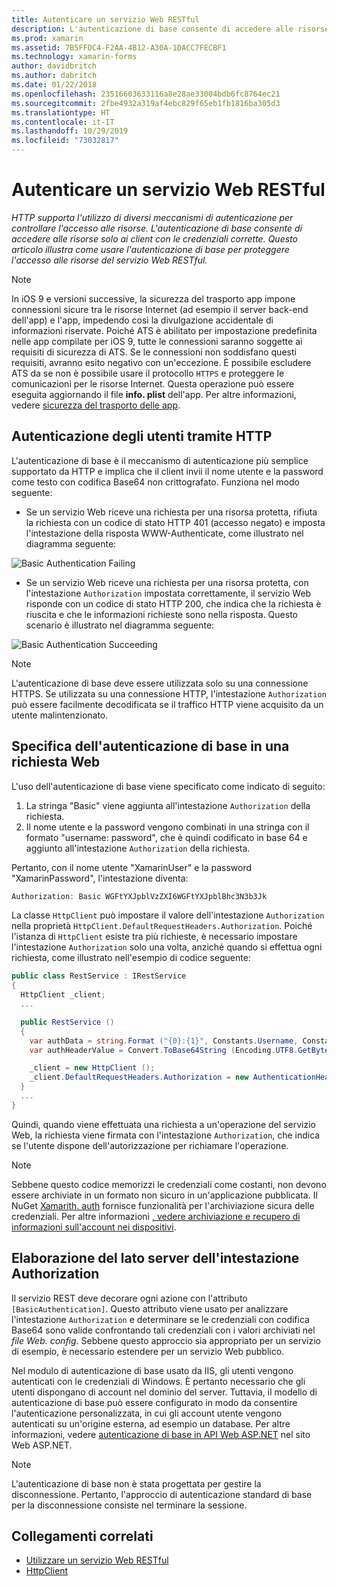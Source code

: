 ```yaml
---
title: Autenticare un servizio Web RESTful
description: L'autenticazione di base consente di accedere alle risorse solo ai client con le credenziali corrette. Questo articolo illustra come usare l'autenticazione di base per proteggere l'accesso alle risorse del servizio Web RESTful.
ms.prod: xamarin
ms.assetid: 7B5FFDC4-F2AA-4B12-A30A-1DACC7FECBF1
ms.technology: xamarin-forms
author: davidbritch
ms.author: dabritch
ms.date: 01/22/2018
ms.openlocfilehash: 23516603633116a8e28ae33004bdb6fc8764ec21
ms.sourcegitcommit: 2fbe4932a319af4ebc829f65eb1fb1816ba305d3
ms.translationtype: HT
ms.contentlocale: it-IT
ms.lasthandoff: 10/29/2019
ms.locfileid: "73032817"
---
```

# <a name="authenticate-a-restful-web-service"></a>Autenticare un servizio Web RESTful

_HTTP supporta l'utilizzo di diversi meccanismi di autenticazione per controllare l'accesso alle risorse. L'autenticazione di base consente di accedere alle risorse solo ai client con le credenziali corrette. Questo articolo illustra come usare l'autenticazione di base per proteggere l'accesso alle risorse del servizio Web RESTful._

> [!NOTE]
> In iOS 9 e versioni successive, la sicurezza del trasporto app impone connessioni sicure tra le risorse Internet (ad esempio il server back-end dell'app) e l'app, impedendo così la divulgazione accidentale di informazioni riservate. Poiché ATS è abilitato per impostazione predefinita nelle app compilate per iOS 9, tutte le connessioni saranno soggette ai requisiti di sicurezza di ATS. Se le connessioni non soddisfano questi requisiti, avranno esito negativo con un'eccezione.
> È possibile escludere ATS da se non è possibile usare il protocollo `HTTPS` e proteggere le comunicazioni per le risorse Internet. Questa operazione può essere eseguita aggiornando il file **info. plist** dell'app. Per altre informazioni, vedere [sicurezza del trasporto delle app](~/ios/app-fundamentals/ats.md).

## <a name="authenticating-users-over-http"></a>Autenticazione degli utenti tramite HTTP

L'autenticazione di base è il meccanismo di autenticazione più semplice supportato da HTTP e implica che il client invii il nome utente e la password come testo con codifica Base64 non crittografato. Funziona nel modo seguente:

- Se un servizio Web riceve una richiesta per una risorsa protetta, rifiuta la richiesta con un codice di stato HTTP 401 (accesso negato) e imposta l'intestazione della risposta WWW-Authenticate, come illustrato nel diagramma seguente:

![](rest-images/basic-authentication-fail.png "Basic Authentication Failing")

- Se un servizio Web riceve una richiesta per una risorsa protetta, con l'intestazione `Authorization` impostata correttamente, il servizio Web risponde con un codice di stato HTTP 200, che indica che la richiesta è riuscita e che le informazioni richieste sono nella risposta. Questo scenario è illustrato nel diagramma seguente:

![](rest-images/basic-authentication-success.png "Basic Authentication Succeeding")

> [!NOTE]
> L'autenticazione di base deve essere utilizzata solo su una connessione HTTPS. Se utilizzata su una connessione HTTP, l'intestazione `Authorization` può essere facilmente decodificata se il traffico HTTP viene acquisito da un utente malintenzionato.

## <a name="specifying-basic-authentication-in-a-web-request"></a>Specifica dell'autenticazione di base in una richiesta Web

L'uso dell'autenticazione di base viene specificato come indicato di seguito:

1. La stringa "Basic" viene aggiunta all'intestazione `Authorization` della richiesta.
1. Il nome utente e la password vengono combinati in una stringa con il formato "username: password", che è quindi codificato in base 64 e aggiunto all'intestazione `Authorization` della richiesta.

Pertanto, con il nome utente "XamarinUser" e la password "XamarinPassword", l'intestazione diventa:

```csharp
Authorization: Basic WGFtYXJpblVzZXI6WGFtYXJpblBhc3N3b3Jk
```

La classe `HttpClient` può impostare il valore dell'intestazione `Authorization` nella proprietà `HttpClient.DefaultRequestHeaders.Authorization`. Poiché l'istanza di `HttpClient` esiste tra più richieste, è necessario impostare l'intestazione `Authorization` solo una volta, anziché quando si effettua ogni richiesta, come illustrato nell'esempio di codice seguente:

```csharp
public class RestService : IRestService
{
  HttpClient _client;
  ...

  public RestService ()
  {
    var authData = string.Format ("{0}:{1}", Constants.Username, Constants.Password);
    var authHeaderValue = Convert.ToBase64String (Encoding.UTF8.GetBytes (authData));

    _client = new HttpClient ();
    _client.DefaultRequestHeaders.Authorization = new AuthenticationHeaderValue ("Basic", authHeaderValue);
  }
  ...
}
```

Quindi, quando viene effettuata una richiesta a un'operazione del servizio Web, la richiesta viene firmata con l'intestazione `Authorization`, che indica se l'utente dispone dell'autorizzazione per richiamare l'operazione.

> [!NOTE]
> Sebbene questo codice memorizzi le credenziali come costanti, non devono essere archiviate in un formato non sicuro in un'applicazione pubblicata. Il NuGet [Xamarith. auth](https://www.nuget.org/packages/Xamarin.Auth/) fornisce funzionalità per l'archiviazione sicura delle credenziali. Per altre informazioni [, vedere archiviazione e recupero di informazioni sull'account nei dispositivi](~/xamarin-forms/data-cloud/authentication/oauth.md).

## <a name="processing-the-authorization-header-server-side"></a>Elaborazione del lato server dell'intestazione Authorization

Il servizio REST deve decorare ogni azione con l'attributo `[BasicAuthentication]`. Questo attributo viene usato per analizzare l'intestazione `Authorization` e determinare se le credenziali con codifica Base64 sono valide confrontando tali credenziali con i valori archiviati nel *file Web. config*. Sebbene questo approccio sia appropriato per un servizio di esempio, è necessario estendere per un servizio Web pubblico.

Nel modulo di autenticazione di base usato da IIS, gli utenti vengono autenticati con le credenziali di Windows. È pertanto necessario che gli utenti dispongano di account nel dominio del server. Tuttavia, il modello di autenticazione di base può essere configurato in modo da consentire l'autenticazione personalizzata, in cui gli account utente vengono autenticati su un'origine esterna, ad esempio un database. Per altre informazioni, vedere [autenticazione di base in API Web ASP.NET](https://www.asp.net/web-api/overview/security/basic-authentication) nel sito Web ASP.NET.

> [!NOTE]
> L'autenticazione di base non è stata progettata per gestire la disconnessione. Pertanto, l'approccio di autenticazione standard di base per la disconnessione consiste nel terminare la sessione.

## <a name="related-links"></a>Collegamenti correlati

- [Utilizzare un servizio Web RESTful](~/xamarin-forms/data-cloud/web-services/rest.md)
- [HttpClient](https://msdn.microsoft.com/library/system.net.http.httpclient(v=vs.110).aspx)
